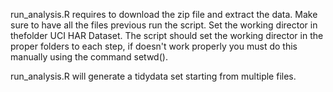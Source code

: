 run_analysis.R requires to download the zip file and extract the data. 
Make sure to have all the files previous run the script.
Set the working director in thefolder UCI HAR Dataset. The script should set the working director in the proper folders to each step, if doesn't work properly you must do this manually using the command setwd().

run_analysis.R will generate a tidydata set starting from multiple files.

